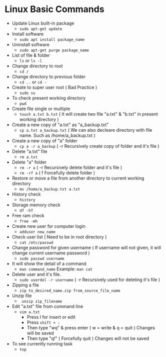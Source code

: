 # Linux Basic Commands #

- Update Linux built-in package
    - ``` sudo apt-get update ```
- Install software
    - ``` sudo apt install package_name ```
- Uninstall software
    - ``` sudo apt-get purge package_name ``` 
- List of file & folder
  - ``` ls ``` or ``` ls -l ``` 
- Change directory to root
  - ``` cd / ``` 
- Change directory to previous folder
  - ``` cd .. ``` or ``` cd - ``` 
- Create to super user root ( Bad Practice )
  - ``` sudo su ``` 
- To check present working directory 
  - ``` pwd ```
- Create file single or multiple
  - ``` touch a.txt b.txt ``` ( It will create two file "a.txt" & "b.txt" in present working directory )
- Create a new copy of "a.txt" as "a_backup.txt"
  - ``` cp a.txt a_backup.txt ``` ( We can also decleare directory with file name. Such as /home/a_backup.txt )
- Create a new copy of "a" folder
  - ``` cp a -r a_backup ``` ( -r Recursively create copy of folder and it's file )
- Delete "a.txt" file
  - ``` rm a.txt ```
- Delete "a" folder 
  - ``` rm -r a ``` ( -r Recursively delete folder and it's file )
  - ``` rm -rf a ``` ( f Forcefully delete folder )
- Restore or move a file from another directory to current working directory
  - ``` mv /home/a_backup.txt a.txt ```
- History check 
  - ``` history ``` 
- Storage memory check
  - ``` df -hT ```
- Free ram check
  - ``` free -mh ``` 
- Create new user for computer login
  - ``` adduser new_name ``` 
- Check user list ( Need to be in root directory ) 
  - ``` cat /etc/passwd ```
- Change password for given username ( If username will not given, it will change current username password )
  - ``` sudo passwd username ``` 
- It will show the detail of a command 
  - ``` man command_name ```  Example: ``` man cat ```
- Delete user and it's file. 
  -  ``` sudo userdel -r username ```  ( -r Recursively used for deleting it's file )
- Zipping a file
  - ``` zip to_desired_name.zip from_source_file_name ```
- Unzip file 
  - ``` unzip zip_filename``` 
- Edit "a.txt" file from command line
  - ``` vim a.txt ``` 
    - Press I for insert or edit
    - Press ``` shift + : ``` 
    - Then type "wq" & press enter ( w = write & q = quit ) Changes will be saved
    - Then type "q!" ( Forcefully quit ) Changes will not be saved
- To see currently running task
  - ``` top ``` 
